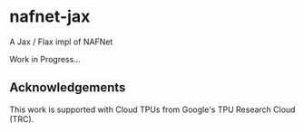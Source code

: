 # nafnet-jax

A Jax / Flax impl of NAFNet 

Work in Progress...

## Acknowledgements

This work is supported with Cloud TPUs from Google's TPU Research Cloud (TRC).

